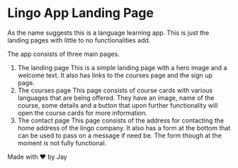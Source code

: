 # Lingo App Landing Page
As the name suggests this is a language learning app. This is just the landing pages with little to no functionalities add.

The app consists of three main pages.
1. The landing page
   This is a simple landing page with a hero image and a welcome text. It also has links to the courses page and the sign up page.
2. The courses page
   This page consists of course cards with various languages that are being offered. They have an image, name of the course, some details and a button that upon further functionality will open the course cards for more information.
3. The contact page
   This page consists of the address for contacting the home address of the lingo company. It also has a form at the bottom that can be used to pass on a message if need be. The form though at the moment is not fully functional.

Made with ❤️ by Jay
